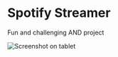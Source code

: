 # Spotify Streamer
Fun and challenging AND project

![Screenshot on tablet](../pictures/tablet-hello.jpg?raw=true)

